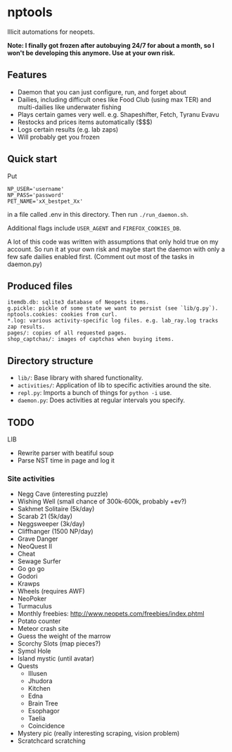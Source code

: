 # nptools

Illicit automations for neopets.

**Note: I finally got frozen after autobuying 24/7 for about a month, so I won't be developing this anymore. Use at your own risk.**

## Features

- Daemon that you can just configure, run, and forget about
- Dailies, including difficult ones like Food Club (using max TER) and
  multi-dailies like underwater fishing
- Plays certain games very well. e.g. Shapeshifter, Fetch, Tyranu Evavu
- Restocks and prices items automatically ($$$)
- Logs certain results (e.g. lab zaps)
- Will probably get you frozen

## Quick start

Put

```
NP_USER='username'
NP_PASS='password'
PET_NAME='xX_bestpet_Xx'
```

in a file called .env in this directory. Then run `./run_daemon.sh`.

Additional flags include `USER_AGENT` and `FIREFOX_COOKIES_DB`.

A lot of this code was written with assumptions that only hold true on my
account. So run it at your own risk and maybe start the daemon with only a few
safe dailies enabled first. (Comment out most of the tasks in daemon.py)

## Produced files

```
itemdb.db: sqlite3 database of Neopets items.
g.pickle: pickle of some state we want to persist (see `lib/g.py`).
nptools.cookies: cookies from curl.
*.log: various activity-specific log files. e.g. lab_ray.log tracks zap results.
pages/: copies of all requested pages.
shop_captchas/: images of captchas when buying items.
```

## Directory structure

- `lib/`: Base library with shared functionality.
- `activities/`: Application of lib to specific activities around the site.
- `repl.py`: Imports a bunch of things for `python -i` use.
- `daemon.py`: Does activities at regular intervals you specify.

## TODO
LIB
- Rewrite parser with beatiful soup
- Parse NST time in page and log it

### Site activities

- Negg Cave (interesting puzzle)
- Wishing Well (small chance of 300k-600k, probably +ev?)
- Sakhmet Solitaire (5k/day)
- Scarab 21 (5k/day)
- Neggsweeper (3k/day)
- Cliffhanger (1500 NP/day)
- Grave Danger
- NeoQuest II
- Cheat
- Sewage Surfer
- Go go go
- Godori
- Krawps
- Wheels (requires AWF)
- NeoPoker
- Turmaculus
- Monthly freebies: http://www.neopets.com/freebies/index.phtml
- Potato counter
- Meteor crash site
- Guess the weight of the marrow
- Scorchy Slots (map pieces?)
- Symol Hole
- Island mystic (until avatar)
- Quests
  - Illusen
  - Jhudora
  - Kitchen
  - Edna
  - Brain Tree
  - Esophagor
  - Taelia
  - Coincidence
- Mystery pic (really interesting scraping, vision problem)
- Scratchcard scratching
